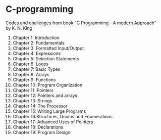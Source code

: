 # C-programming

Codes and challenges from book "C Programming - A modern Approach" by K. N. King

1. Chapter 1: Introduction
2. Chapter 2: Fundamentals
3. Chapter 3: Formatted Input/Output
4. Chapter 4: Expressions
5. Chapter 5: Selection Statements
6. Chapter 6: Loops
7. Chapter 7: Basic Types
8. Chapter 8: Arrays
9. Chapter 9: Functions
10. Chapter 10: Program Organization
11. Chapter 11: Pointers
12. Chapter 12: Pointers and arrays
13. Chapter 13: Strings
14. Chapter 14: The Processor
15. Chapter 15: Writing Large Programs
16. Chapter 16:Structures, Unions and Enumerations
17. Chapter 17: Advanced Uses of Pointers
18. Chapter 18: Declarations
19. Chapter 19: Program Design
